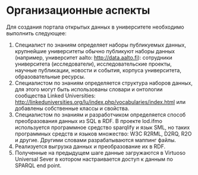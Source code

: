 # Организационные аспекты

Для создания портала открытых данных в университете необходимо выполнить следующее:

1. Специалист по знаниям определяет наборы публикуемых данных, крупнейшие университеты обычно публикуют наборы данных (например, университет aalto: http://data.aalto.fi): сотрудники университета (исследователи), исследовательские проекты, научные публикации, новости и события, корпуса университета, образовательные ресурсы.
2. Специалистом по знаниям определяется структура наборов данных, для этого могут быть использованы словари и онтологии сообщества Linked Universities: http://linkeduniversities.org/lu/index.php/vocabularies/index.html или добавлены собственные классы и свойства.
3. Специалистом по знаниям и разработчиком определяется способ преобразования данных из SQL в RDF. В проекте lod.ifmo используется программное средство sparqlify и язык SML, но таких программных средств и языков множество: W3C R2RML, D2RQ, R2O и другие. Другими словами разрабатываются маппинг файлы.
4. Реализуется выгрузка данных и преобразование их в RDF.
5. Полученные на предыдущем шаге данные загружаются в Virtuoso Universal Sever в котором настраивается доступ к данным по SPARQL end point.